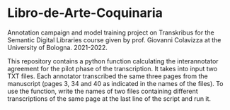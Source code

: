 # Libro-de-Arte-Coquinaria

Annotation campaign and model training project on Transkribus for the Semantic Digital Libraries course given by prof. Giovanni Colavizza at the University of Bologna. 2021-2022.

This repository contains a python function calculating the interannotator agreement for the pilot phase of the transcription. 
It takes into input two TXT files. Each annotator transcribed the same three pages from the manuscript (pages 3, 34 and 40 as indicated in the names of the files). To use the function, write the names of two files containing different transcriptions of the same page at the last line of the script and run it.
